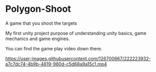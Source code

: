 # Polygon-Shoot
A game that you shoot the targets 



My first unity project purpose of understanding unity basics, game mechanics and game engines.

You can find the game play video down there.



https://user-images.githubusercontent.com/126700667/222223932-a7c7dc74-4b9b-4819-980d-c5d68a9a15c1.mp4


